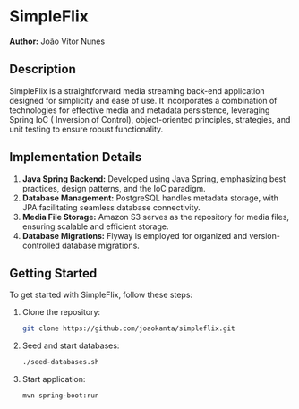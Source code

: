 # SimpleFlix

**Author:** João Vítor Nunes

## Description

SimpleFlix is a straightforward media streaming back-end application designed for simplicity and ease of use. It
incorporates a combination of technologies for effective media and metadata persistence, leveraging Spring IoC (
Inversion of Control), object-oriented principles, strategies, and unit testing to ensure robust functionality.

## Implementation Details

1. **Java Spring Backend:** Developed using Java Spring, emphasizing best practices, design patterns, and the IoC
   paradigm.
2. **Database Management:** PostgreSQL handles metadata storage, with JPA facilitating seamless database connectivity.
3. **Media File Storage:** Amazon S3 serves as the repository for media files, ensuring scalable and efficient storage.
4. **Database Migrations:** Flyway is employed for organized and version-controlled database migrations.

## Getting Started

To get started with SimpleFlix, follow these steps:

1. Clone the repository:

   ```bash
   git clone https://github.com/joaokanta/simpleflix.git

2. Seed and start databases:
    ```bash
   ./seed-databases.sh

3. Start application:
    ```bash
   mvn spring-boot:run

